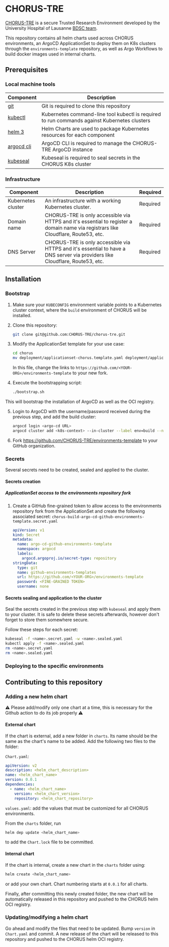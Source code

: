 # CHORUS-TRE
[CHORUS-TRE](https://www.chorus-tre.ch) is a secure Trusted Research Environment developed by the University Hospital of Lausanne [BDSC team](https://www.chuv.ch/en/bdsc/).

This repository contains all helm charts used across CHORUS environments,
an ArgoCD ApplicationSet to deploy them on K8s clusters through the `environments-template` repository,
as well as Argo Workflows to build docker images used in internal charts.

## Prerequisites

### Local machine tools
| Component                                                          | Description                                                                                                                                                                                                      |
| ------------------------------------------------------------------ | ---------------------------------------------------- |
| [git](https://git-scm.com/downloads)                               | Git is required to clone this repository             |
| [kubectl](https://kubernetes.io/docs/tasks/tools/install-kubectl) | Kubernetes command-line tool kubectl is required to run commands against Kubernetes clusters                                                                                                                    |
| [helm 3](https://github.com/helm/helm#install)                     | Helm Charts are used to package Kubernetes resources for each component |
| [argocd cli](https://argo-cd.readthedocs.io/en/stable/cli_installation)                     | ArgoCD CLI is required to manage the CHORUS-TRE ArgoCD instance |
| [kubeseal](https://argo-cd.readthedocs.io/en/stable/cli_installation)                        | Kubeseal is required to seal secrets in the CHORUS K8s cluster |



### Infrastructure
| Component          | Description                                                                                                        | Required |
| ------------------ | ------------------------------------------------------------------------------------------------------------------ | -------- |
| Kubernetes cluster | An infrastructure with a working Kubernetes cluster. | Required |
| Domain name        | CHORUS-TRE is only accessible via HTTPS and it's essential to register a domain name via registrars like Cloudflare, Route53, etc. | Required |  
| DNS Server         | CHORUS-TRE is only accessible via HTTPS and it's essential to have a DNS server via providers like Cloudflare, Route53, etc.                  | Required |
## Installation
### Bootstrap

1. Make sure your `KUBECONFIG` environment variable points to a Kubernetes cluster context, where the `build` environment of CHORUS will be installed.
2. Clone this repository:
   ```bash
   git clone git@github.com:CHORUS-TRE/chorus-tre.git
   ```
3. Modify the ApplicationSet template for your use case:
   ```bash
   cd chorus
   mv deployment/applicationset-chorus.template.yaml deployment/applicationset-chorus.yaml
   ```
   In this file, change the links to `https://github.com/<YOUR-ORG>/environments-template` to your new fork.
   
4. Execute the bootstrapping script:
   ```bash
   ./bootstrap.sh
   ```
This will bootstrap the installation of ArgoCD as well as the OCI registry.

5. Login to ArgoCD with the username/password received during the previous step, and add the build cluster:
   ```bash
   argocd login <argo-cd URL>
   argocd cluster add <k8s-context> --in-cluster --label env=build --name=chorus-build
   ```
6. Fork https://github.com/CHORUS-TRE/environments-template to your GitHub organization.
   
### Secrets
Several secrets need to be created, sealed and applied to the cluster.

#### Secrets creation
##### ApplicationSet access to the environments repository fork
1. Create a GitHub fine-grained token to allow access to the environments repository fork from the ApplicationSet and create the following associated secret:
   `chorus-build-argo-cd-github-environments-template.secret.yaml`
   ```yaml
   apiVersion: v1
   kind: Secret
   metadata:
     name: argo-cd-github-environments-template
     namespace: argocd
     labels:
       argocd.argoproj.io/secret-type: repository
   stringData:
     type: git
     name: github-environments-templates
     url: https://github.com/<YOUR-ORG>/environments-template
     password: <FINE-GRAINED TOKEN>
     username: none
   ```
#### Secrets sealing and application to the cluster
Seal the secrets created in the previous step with `kubeseal` and apply them to your cluster. It is safe to delete these secrets afterwards, however don't forget to store them somewhere secure.

Follow these steps for each secret:
   ```bash
   kubeseal -f <name>.secret.yaml -w <name>.sealed.yaml
   kubectl apply -f <name>.sealed.yaml
   rm <name>.secret.yaml
   rm <name>.sealed.yaml
   ```
### Deploying to the specific environments

## Contributing to this repository

### Adding a new helm chart

:warning: Please add/modify only one chart at a time, this is necessary for the Github action to do its job properly :warning:

#### External chart
If the chart is external, add a new folder in `charts`. Its name should be the same as the chart's name to be added.
Add the following two files to the folder:

`Chart.yaml`:
```yaml
apiVersion: v2
description: <helm_chart_description>
name: <helm_chart_name>
version: 0.0.1
dependencies:
  - name: <helm_chart_name>
    version: <helm_chart_version>
    repository: <helm_chart_repository>
```

`values.yaml`: add the values that must be customized for all CHORUS environments.

From the `charts` folder, run
```bash
helm dep update <helm_chart_name>
```
to add the `Chart.lock` file to be committed.

#### Internal chart

If the chart is internal, create a new chart in the `charts` folder using:

```bash
helm create <helm_chart_name>
```
or add your own chart. Chart numbering starts at `0.0.1` for all charts.
 
Finally, after committing this newly created folder, the new chart will be automatically released in this repository and pushed to the CHORUS helm OCI registry.

### Updating/modifying a helm chart

Go ahead and modify the files that need to be updated. Bump `version` in `Chart.yaml` and commit. A new release of the chart will be released to this repository and pushed to the CHORUS helm OCI registry.
